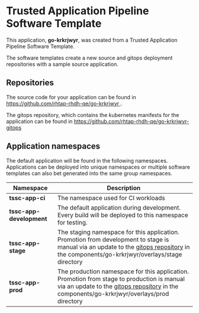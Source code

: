 # Trusted Application Pipeline Software Template

This application, **go-krkrjwyr**, was created from a Trusted Application Pipeline Software Template.

The software templates create a new source and gitops deployment repositories with a sample source application. 

## Repositories

The source code for your application can be found in [https://github.com/rhtap-rhdh-qe/go-krkrjwyr ](https://github.com/rhtap-rhdh-qe/go-krkrjwyr ).
 
The gitops repository, which contains the kubernetes manifests for the application can be found in 
[https://github.com/rhtap-rhdh-qe/go-krkrjwyr-gitops ](https://github.com/rhtap-rhdh-qe/go-krkrjwyr-gitops ) 

## Application namespaces 

The default application will be found in the following namespaces. Applications can be deployed into unique namespaces or multiple software templates can also bet generated into the same group namespaces.  

|  Namespace   |  Description   |  
| -------- | -------- |
| **tssc-app-ci** | The namespace used for CI workloads |
| **tssc-app-development** | The default application during development. Every build will be deployed to this namespace for testing. |
| **tssc-app-stage** | The staging namespace for this application. Promotion from development to stage is manual via an update to the [gitops repository](https://github.com/rhtap-rhdh-qe/go-krkrjwyr-gitops ) in the components/go-krkrjwyr/overlays/stage directory |
| **tssc-app-prod** | The production namespace for this application. Promotion from stage to production is manual via an update to the [gitops repository](https://github.com/rhtap-rhdh-qe/go-krkrjwyr-gitops ) in the components/go-krkrjwyr/overlays/prod directory |